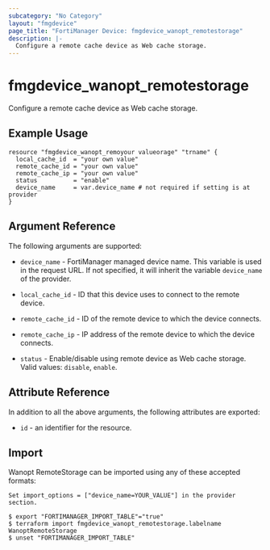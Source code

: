 ```yaml
---
subcategory: "No Category"
layout: "fmgdevice"
page_title: "FortiManager Device: fmgdevice_wanopt_remotestorage"
description: |-
  Configure a remote cache device as Web cache storage.
---
```


# fmgdevice_wanopt_remotestorage
Configure a remote cache device as Web cache storage.

## Example Usage

```hcl
resource "fmgdevice_wanopt_remoyour valueorage" "trname" {
  local_cache_id  = "your own value"
  remote_cache_id = "your own value"
  remote_cache_ip = "your own value"
  status          = "enable"
  device_name     = var.device_name # not required if setting is at provider
}
```

## Argument Reference


The following arguments are supported:

* `device_name` - FortiManager managed device name. This variable is used in the request URL. If not specified, it will inherit the variable `device_name` of the provider.

* `local_cache_id` - ID that this device uses to connect to the remote device.
* `remote_cache_id` - ID of the remote device to which the device connects.
* `remote_cache_ip` - IP address of the remote device to which the device connects.
* `status` - Enable/disable using remote device as Web cache storage. Valid values: `disable`, `enable`.



## Attribute Reference

In addition to all the above arguments, the following attributes are exported:
* `id` - an identifier for the resource.

## Import

Wanopt RemoteStorage can be imported using any of these accepted formats:
```
Set import_options = ["device_name=YOUR_VALUE"] in the provider section.

$ export "FORTIMANAGER_IMPORT_TABLE"="true"
$ terraform import fmgdevice_wanopt_remotestorage.labelname WanoptRemoteStorage
$ unset "FORTIMANAGER_IMPORT_TABLE"
```

